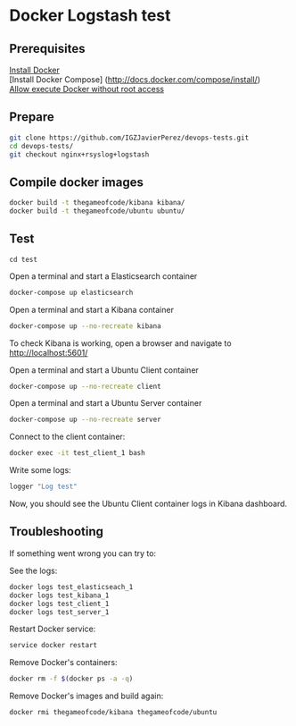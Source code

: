 # Docker Logstash test

## Prerequisites

[Install Docker](https://docs.docker.com/installation/)
<br>
[Install Docker Compose] (http://docs.docker.com/compose/install/)
<br>
[Allow execute Docker without root access](https://docs.docker.com/installation/ubuntulinux/#giving-non-root-access)

## Prepare

```bash
git clone https://github.com/IGZJavierPerez/devops-tests.git
cd devops-tests/
git checkout nginx+rsyslog+logstash
```

## Compile docker images

```bash
docker build -t thegameofcode/kibana kibana/
docker build -t thegameofcode/ubuntu ubuntu/
```

## Test

```
cd test
```

Open a terminal and start a Elasticsearch container

```bash
docker-compose up elasticsearch
```

Open a terminal and start a Kibana container

```bash
docker-compose up --no-recreate kibana
```

To check Kibana is working, open a browser and navigate to [http://localhost:5601/](http://localhost:5601/)

Open a terminal and start a Ubuntu Client container

```bash
docker-compose up --no-recreate client
```

Open a terminal and start a Ubuntu Server container

```bash
docker-compose up --no-recreate server
```

Connect to the client container:

```bash
docker exec -it test_client_1 bash
```

Write some logs:

```bash
logger "Log test"
```

Now, you should see the Ubuntu Client container logs in Kibana dashboard.

## Troubleshooting

If something went wrong you can try to:

See the logs:

```bash
docker logs test_elasticseach_1
docker logs test_kibana_1
docker logs test_client_1
docker logs test_server_1
```

Restart Docker service:

```bash
service docker restart
```

Remove Docker's containers:

```bash
docker rm -f $(docker ps -a -q)
```

Remove Docker's images and build again:

```bash
docker rmi thegameofcode/kibana thegameofcode/ubuntu
```